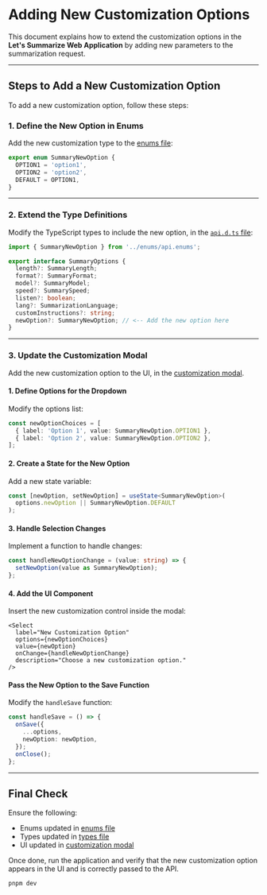 <h1>Adding New Customization Options</h1>

This document explains how to extend the customization options in the **Let's Summarize Web Application** by adding new parameters to the summarization request.

---

## Steps to Add a New Customization Option

To add a new customization option, follow these steps:

### 1. Define the New Option in Enums

Add the new customization type to the [enums file](../src/api/enums/api.enums.ts):

```ts
export enum SummaryNewOption {
  OPTION1 = 'option1',
  OPTION2 = 'option2',
  DEFAULT = OPTION1,
}
```

---

### 2. Extend the Type Definitions

Modify the TypeScript types to include the new option, in the [`api.d.ts` file](../src/api/types/api.d.ts):

```ts
import { SummaryNewOption } from '../enums/api.enums';

export interface SummaryOptions {
  length?: SummaryLength;
  format?: SummaryFormat;
  model?: SummaryModel;
  speed?: SummarySpeed;
  listen?: boolean;
  lang?: SummarizationLanguage;
  customInstructions?: string;
  newOption?: SummaryNewOption; // <-- Add the new option here
}
```

---

### 3. Update the Customization Modal

Add the new customization option to the UI, in the [customization modal](../src/components/Modal/CustomizationModal.tsx).

#### 1. Define Options for the Dropdown

Modify the options list:

```ts
const newOptionChoices = [
  { label: 'Option 1', value: SummaryNewOption.OPTION1 },
  { label: 'Option 2', value: SummaryNewOption.OPTION2 },
];
```

#### 2. Create a State for the New Option

Add a new state variable:

```ts
const [newOption, setNewOption] = useState<SummaryNewOption>(
  options.newOption || SummaryNewOption.DEFAULT
);
```

#### 3. Handle Selection Changes

Implement a function to handle changes:

```ts
const handleNewOptionChange = (value: string) => {
  setNewOption(value as SummaryNewOption);
};
```

#### 4. Add the UI Component

Insert the new customization control inside the modal:

```tsx
<Select
  label="New Customization Option"
  options={newOptionChoices}
  value={newOption}
  onChange={handleNewOptionChange}
  description="Choose a new customization option."
/>
```

#### Pass the New Option to the Save Function

Modify the `handleSave` function:

```ts
const handleSave = () => {
  onSave({
    ...options,
    newOption: newOption,
  });
  onClose();
};
```

---

## Final Check

Ensure the following:

- Enums updated in [enums file](../src/api/enums/api.enums.ts)
- Types updated in [types file](../src/api/types/api.d.ts)
- UI updated in [customization modal](../src/components/Modal/CustomizationModal.tsx)

Once done, run the application and verify that the new customization option appears in the UI and is correctly passed to the API.

```bash
pnpm dev
```